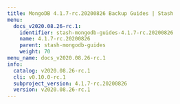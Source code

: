 ```yaml
---
title: MongoDB 4.1.7-rc.20200826 Backup Guides | Stash
menu:
  docs_v2020.08.26-rc.1:
    identifier: stash-mongodb-guides-4.1.7-rc.20200826
    name: 4.1.7-rc.20200826
    parent: stash-mongodb-guides
    weight: 70
menu_name: docs_v2020.08.26-rc.1
info:
  catalog: v2020.08.26-rc.1
  cli: v0.10.0-rc.1
  subproject_version: 4.1.7-rc.20200826
  version: v2020.08.26-rc.1
---
```


